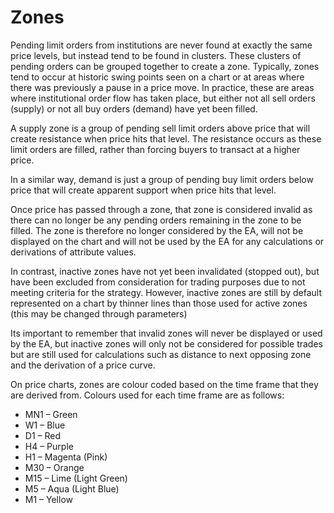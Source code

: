 # Zones

Pending limit orders from institutions are never found at exactly the same price levels, but instead tend to be found in clusters. These clusters of pending orders can be grouped together to create a zone. Typically, zones tend to occur at historic swing points seen on a chart or at areas where there was previously a pause in a price move. In practice, these are areas where institutional order flow has taken place, but either not all sell orders \(supply\) or not all buy orders \(demand\) have yet been filled.

A supply zone is a group of pending sell limit orders above price that will create resistance when price hits that level. The resistance occurs as these limit orders are filled, rather than forcing buyers to transact at a higher price.

In a similar way, demand is just a group of pending buy limit orders below price that will create apparent support when price hits that level.

Once price has passed through a zone, that zone is considered invalid as there can no longer be any pending orders remaining in the zone to be filled. The zone is therefore no longer considered by the EA, will not be displayed on the chart and will not be used by the EA for any calculations or derivations of attribute values.

In contrast, inactive zones have not yet been invalidated \(stopped out\), but have been excluded from consideration for trading purposes due to not meeting criteria for the strategy. However, inactive zones are still by default represented on a chart by thinner lines than those used for active zones \(this may be changed through parameters\)

Its important to remember that invalid zones will never be displayed or used by the EA, but inactive zones will only not be considered for possible trades but are still used  for calculations such as distance to next opposing zone and the derivation of a price curve.

On price charts, zones are colour coded based on the time frame that they are derived from.  Colours used for each time frame are as follows:

* MN1 – Green
* W1 – Blue
* D1 – Red
* H4 – Purple
* H1 – Magenta \(Pink\)
* M30 – Orange
* M15 – Lime \(Light Green\)
* M5 – Aqua \(Light Blue\)
* M1 – Yellow



